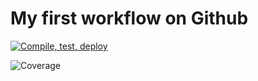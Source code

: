 # My first workflow on Github

[![Compile, test, deploy](https://github.com/angieyumin1997/day12/actions/workflows/main.yaml/badge.svg)](https://github.com/angieyumin1997/day12/actions/workflows/main.yaml)

![Coverage](https://yumin.sgp1.digitaloceanspaces.com/coverge/day12/jacoco.svg)